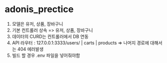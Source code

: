 # adonis_prectice

1. 모델은 유저, 상품, 장바구니
2. 기본 컨트롤러 상속 => 유저, 상품, 장바구니
3. 데이터의 CURD는 컨트롤러에서 DB 연동
4. API 라우터 : 127.0.0.1:3333/users/ | carts | products => 나머지 경로에 대해서는 404 에러발생
5. 빌드 할 경우 .env 파일을 넣어줘야함

